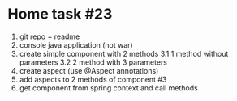 # Home task #23
1. git repo + readme
2. console java application (not war)
3. create simple component with 2 methods
   3.1 1 method without parameters
   3.2 2 method with 3 parameters
4. create aspect (use @Aspect annotations)
5. add aspects to 2 methods of component #3
6. get component from spring context and call methods
